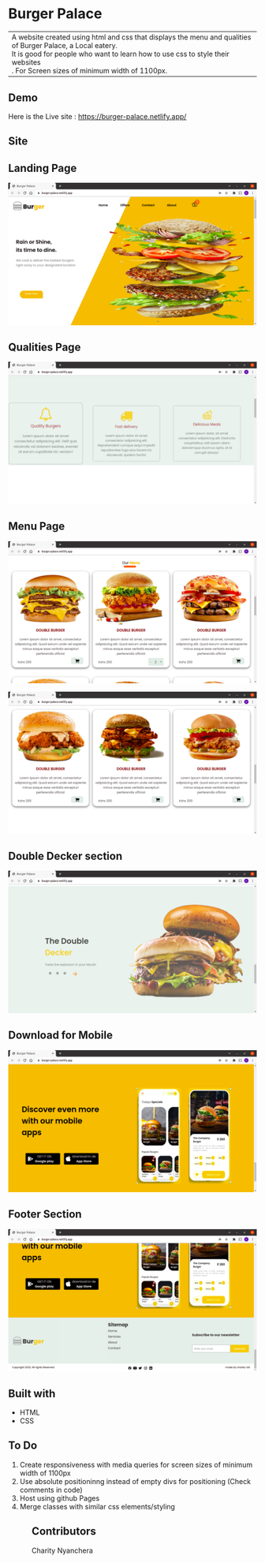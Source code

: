 # Burger Palace
<table>
  <tr>
    <td>A website created using html and css that displays the menu and qualities of Burger Palace, a Local eatery.<br>
    It is good for people who want to learn how to use css to style their websites<br>.
    For Screen sizes of minimum width of 1100px.
    </td>
  </tr>
  </table>
   
   ## Demo
   Here is the Live site : https://burger-palace.netlify.app/
   
   ## Site
   
   ## Landing Page
   
   ![](https://github.com/charity-bit/Burger-Palace/blob/main/assets/landing.png)
   
   ## Qualities Page

   ![](https://github.com/charity-bit/Burger-Palace/blob/main/assets/qualities.png)
   
   ## Menu Page
   
   ![](https://github.com/charity-bit/Burger-Palace/blob/main/assets/menu1.png)
   
   ![](https://github.com/charity-bit/Burger-Palace/blob/main/assets/menu2.png)
   
   ## Double Decker section
   
   ![](https://github.com/charity-bit/Burger-Palace/blob/main/assets/double.png)
   
   ## Download for Mobile
   
   ![](https://github.com/charity-bit/Burger-Palace/blob/main/assets/apps.png)
   
   ## Footer Section
   ![](https://github.com/charity-bit/Burger-Palace/blob/main/assets/footer.png)
   
   
   ## Built with 
   <ul>
  <li>HTML</li>
  <li>CSS</li>
 </ul>
 
 ##   To Do
 <ol>
  <li> Create responsiveness with media queries for screen sizes of minimum width of 1100px</li>
  <li>Use absolute positioninng instead of empty divs for positioning (Check comments in code)</li>
  <li>Host using github Pages</li>
  <li>Merge classes with similar css elements/styling </li>
  <ol>
    
   ## Contributors
  <a  href="https://github.com/charity-bit" style="text-decoration:none;">Charity Nyanchera</a>
    

   




   
